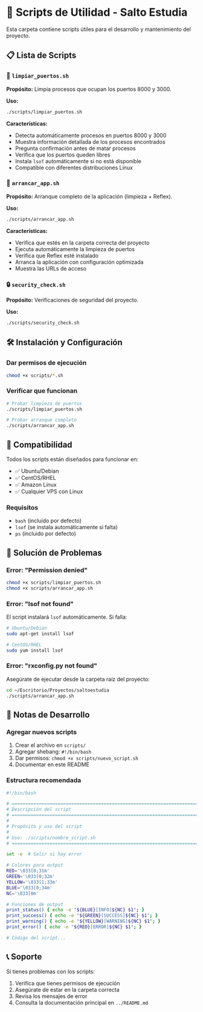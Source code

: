 # 🔧 Scripts de Utilidad - Salto Estudia

Esta carpeta contiene scripts útiles para el desarrollo y mantenimiento del proyecto.

## 📋 Lista de Scripts

### 🧹 `limpiar_puertos.sh`
**Propósito:** Limpia procesos que ocupan los puertos 8000 y 3000.

**Uso:**
```bash
./scripts/limpiar_puertos.sh
```

**Características:**
- Detecta automáticamente procesos en puertos 8000 y 3000
- Muestra información detallada de los procesos encontrados
- Pregunta confirmación antes de matar procesos
- Verifica que los puertos queden libres
- Instala `lsof` automáticamente si no está disponible
- Compatible con diferentes distribuciones Linux

### 🚀 `arrancar_app.sh`
**Propósito:** Arranque completo de la aplicación (limpieza + Reflex).

**Uso:**
```bash
./scripts/arrancar_app.sh
```

**Características:**
- Verifica que estés en la carpeta correcta del proyecto
- Ejecuta automáticamente la limpieza de puertos
- Verifica que Reflex esté instalado
- Arranca la aplicación con configuración optimizada
- Muestra las URLs de acceso

### 🔒 `security_check.sh`
**Propósito:** Verificaciones de seguridad del proyecto.

**Uso:**
```bash
./scripts/security_check.sh
```

## 🛠️ Instalación y Configuración

### Dar permisos de ejecución
```bash
chmod +x scripts/*.sh
```

### Verificar que funcionan
```bash
# Probar limpieza de puertos
./scripts/limpiar_puertos.sh

# Probar arranque completo
./scripts/arrancar_app.sh
```

## 🔧 Compatibilidad

Todos los scripts están diseñados para funcionar en:
- ✅ Ubuntu/Debian
- ✅ CentOS/RHEL
- ✅ Amazon Linux
- ✅ Cualquier VPS con Linux

### Requisitos
- `bash` (incluido por defecto)
- `lsof` (se instala automáticamente si falta)
- `ps` (incluido por defecto)

## 🚨 Solución de Problemas

### Error: "Permission denied"
```bash
chmod +x scripts/limpiar_puertos.sh
chmod +x scripts/arrancar_app.sh
```

### Error: "lsof not found"
El script instalará `lsof` automáticamente. Si falla:
```bash
# Ubuntu/Debian
sudo apt-get install lsof

# CentOS/RHEL
sudo yum install lsof
```

### Error: "rxconfig.py not found"
Asegúrate de ejecutar desde la carpeta raíz del proyecto:
```bash
cd ~/Escritorio/Proyectos/saltoestudia
./scripts/arrancar_app.sh
```

## 📝 Notas de Desarrollo

### Agregar nuevos scripts
1. Crear el archivo en `scripts/`
2. Agregar shebang: `#!/bin/bash`
3. Dar permisos: `chmod +x scripts/nuevo_script.sh`
4. Documentar en este README

### Estructura recomendada
```bash
#!/bin/bash

# =============================================================================
# Descripción del script
# =============================================================================
# 
# Propósito y uso del script
#
# Uso: ./scripts/nombre_script.sh
# =============================================================================

set -e  # Salir si hay error

# Colores para output
RED='\033[0;31m'
GREEN='\033[0;32m'
YELLOW='\033[1;33m'
BLUE='\033[0;34m'
NC='\033[0m'

# Funciones de output
print_status() { echo -e "${BLUE}[INFO]${NC} $1"; }
print_success() { echo -e "${GREEN}[SUCCESS]${NC} $1"; }
print_warning() { echo -e "${YELLOW}[WARNING]${NC} $1"; }
print_error() { echo -e "${RED}[ERROR]${NC} $1"; }

# Código del script...
```

## 📞 Soporte

Si tienes problemas con los scripts:
1. Verifica que tienes permisos de ejecución
2. Asegúrate de estar en la carpeta correcta
3. Revisa los mensajes de error
4. Consulta la documentación principal en `../README.md` 